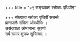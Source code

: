 +++
title = "०९ सङ्ख्याता स्तोकाः पृथिवीम्"

+++
संख्याता स्तोकाः पृथिवीं सचन्ते  
प्राणापानैः संमिता ओषधीभिः ।  
असंख्याता ओप्यमानाः सुवर्णाः  
सर्वं समापं शुचयः शुचित्वम् ॥